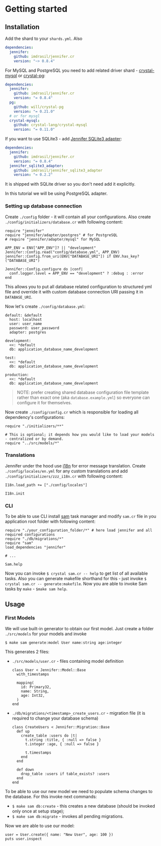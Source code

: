 # Getting started

## Installation

Add the shard to your `shards.yml`. Also

```yml
dependencies:
  jennifer:
    github: imdrasil/jennifer.cr
    version: "~> 0.8.4"
```

For MySQL and PostgreSQL you need to add related driver shard - [crystal-mysql](https://github.com/crystal-lang/crystal-mysql) or [crystal-pg](https://github.com/will/crystal-pg):

```yml
dependencies:
  jennifer:
    github: imdrasil/jennifer.cr
    version: "= 0.8.4"
  pg:
    github: will/crystal-pg
    version: "= 0.21.0"
  # or for mysql
  crystal-mysql:
    github: crystal-lang/crystal-mysql
    version: "= 0.11.0"
```

If you want to use SQLite3 - add [Jennifer SQLite3 adapter](https://github.com/imdrasil/jennifer_sqlite3_adapter):

```yml
dependencies:
  jennifer:
    github: imdrasil/jennifer.cr
    version: "= 0.8.4"
  jennifer_sqlite3_adapter:
    github: imdrasil/jennifer_sqlite3_adapter
    version: "= 0.2.2"
```

It is shipped with SQLite driver so you don't need add it explicitly.

In this tutorial we will be using PostgreSQL adapter.

### Setting up database connection

Create `./config` folder - it will contain all your configurations. Also create `./config/initializers/database.cr` with following content:

```crystal
require "jennifer"
require "jennifer/adapter/postgres" # for PostgreSQL
# require "jennifer/adapter/mysql" for MySQL

APP_ENV = ENV["APP_ENV"]? || "development"
Jennifer::Config.read("config/database.yml", APP_ENV)
jennifer::Config.from_uri(ENV["DATABASE_URI"]) if ENV.has_key?("DATABASE_URI")

Jennifer::Config.configure do |conf|
  conf.logger.level = APP_ENV == "development" ? :debug : :error
end
```

This allows you to put all database related configuration to structured yml file and override it with custom database connection URI passing it in `DATABASE_URI`.

Now let's create `./config/database.yml`:

```crystal
default: &default
  host: localhost
  user: user_name
  password: user_password
  adapter: postgres

development:
  <<: *default
  db: application_database_name_development

test:
  <<: *default
  db: application_database_name_development

production:
  <<: *default
  db: application_database_name_development
```

> NOTE: prefer creating shared database configuration file template rather than exact one (aka `database.example.yml`) so everyone can configure it for themselves.

Now create `./config/config.cr` which is responsible for loading all dependency's configurations:

```crystal
require "./initializers/**"

# This is optional; it depends how you would like to load your models - centralized or by demand.
require "../src/models/*"
```

### Translations

Jennifer under the hood use [i18n](https://github.com/TechMagister/i18n.cr) for error message translation. Create `./config/locales/en.yml` for any custom translations and add `./config/initializers/zzz_i18n.cr` with following content:

```crystal
I18n.load_path += ["./config/locales"]

I18n.init
```

### CLI

To be able to use CLI install [sam](https://github.com/imdrasil/sam.cr) task manager and modify `sam.cr` file in you application root folder with following content:

```crystal
require "./your_configuration_folder/*" # here load jennifer and all required configurations
require "./db/migrations/*"
require "sam"
load_dependencies "jennifer"

# ...

Sam.help
```

Now you can invoke `$ crystal sam.cr -- help` to get list of all available tasks. Also you can generate makefile shorthand for this - just invoke `$ crystal sam.cr -- generate:makefile`. Now you are able to invoke Sam tasks by `make` - `$make sam help`.

## Usage

### First Models

We will use built-in generator to obtain our first model. Just create a folder `./src/models` for your models and invoke

```
$ make sam generate:model User name:string age:integer
```

This generates 2 files:

* `./src/models/user.cr` - files containing model definition

  ```crystal
  class User < Jennifer::Model::Base
    with_timestamps

    mapping(
      id: Primary32,
      name: String,
      age: Int32,
    )
  end
  ```
* `./db/migrations/<timestamp>_create_users.cr` - migration file (it is required to change your database schema)

  ```crystal
  class CreateUsers < Jennifer::Migration::Base
    def up
      create_table :users do |t|
        t.string :title, { :null => false }
        t.integer :age, { :null => false }

        t.timestamps
      end
    end

    def down
      drop_table :users if table_exists? :users
    end
  end
  ```

To be able to use our new model we need to populate schema changes to the database. For this invoke next commands:

* `$ make sam db:create` - this creates a new database (should be invoked only once at setup stage);
* `$ make sam db:migrate` - invokes all pending migrations.

Now we are able to use our model:

```crystal
user = User.create({ name: "New User", age: 100 })
puts user.inspect
```
